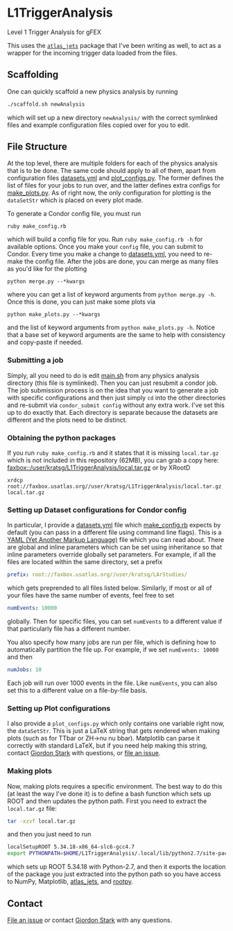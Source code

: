 L1TriggerAnalysis
=================

Level 1 Trigger Analysis for gFEX


This uses the [`atlas_jets`](https://github.com/kratsg/atlas_jets) package that I've been writing as well, to act as a wrapper for the incoming trigger data loaded from the files.

## Scaffolding
One can quickly scaffold a new physics analysis by running
```bash
./scaffold.sh newAnalysis
```
which will set up a new directory `newAnalysis/` with the correct symlinked files and example configuration files copied over for you to edit.

## File Structure
At the top level, there are multiple folders for each of the physics analysis that is to be done. The same code should apply to all of them, apart from configuration files [datasets.yml](base/datasets.yml) and [plot_configs.py](base/plot_configs.py). The former defines the list of files for your jobs to run over, and the latter defines extra configs for [make_plots.py](base/make_plots.py). As of right now, the only configuration for plotting is the `dataSetStr` which is placed on every plot made.

To generate a Condor config file, you must run
```
ruby make_config.rb
```
which will build a config file for you. Run `ruby make_config.rb -h` for available options. Once you make your `config` file, you can submit to Condor. Every time you make a change to [datasets.yml](base/datasets.yml), you need to re-make the config file. After the jobs are done, you can merge as many files as you'd like for the plotting
```
python merge.py --*kwargs
```
where you can get a list of keyword arguments from `python merge.py -h`. Once this is done, you can just make some plots via
```
python make_plots.py --*kwargs
```
and the list of keyword arguments from `python make_plots.py -h`. Notice that a base set of keyword arguments are the same to help with consistency and copy-paste if needed.

### Submitting a job
Simply, all you need to do is edit [main.sh](base/main.sh) from any physics analysis directory (this file is symlinked). Then you can just resubmit a condor job. The job submission process is on the idea that you want to generate a job with specific configurations and then just simply `cd` into the other directories and re-submit via `condor_submit config` without any extra work. I've set this up to do exactly that. Each directory is separate because the datasets are different and the plots need to be distinct.

### Obtaining the python packages
If you run `ruby make_config.rb` and it states that it is missing `local.tar.gz` which is not included in this repository (62MB), you can grab a copy here: [faxbox::/user/kratsg/L1TriggerAnalysis/local.tar.gz](http://faxbox.usatlas.org/user/kratsg/L1TriggerAnalysis/local.tar.gz) or by XRootD
```
xrdcp root://faxbox.usatlas.org//user/kratsg/L1TriggerAnalysis/local.tar.gz local.tar.gz
```

### Setting up Dataset configurations for Condor config
In particular, I provide a [datasets.yml](base/datasets.yml) file which [make_config.rb](base/make_config.rb) expects by default (you can pass in a different file using command line flags). This is a [YAML (Yet Another Markup Language)](http://www.yaml.org/YAML_for_ruby.html) file which you can read about. There are global and inline parameters which can be set using inheritance so that inline parameters override globally set parameters. For example, if all the files are located within the same directory, set a prefix
```yaml
prefix: root://faxbox.usatlas.org//user/kratsg/LArStudies/
```
which gets preprended to all files listed below. Similarly, if most or all of your files have the same number of events, feel free to set
```yaml
numEvents: 10000
```
globally. Then for specific files, you can set `numEvents` to a different value if that particularly file has a different number.

You also specify how many jobs are run per file, which is defining how to automatically partition the file up. For example, if we set `numEvents: 10000` and then
```yaml
numJobs: 10
```
Each job will run over 1000 events in the file. Like `numEvents`, you can also set this to a different value on a file-by-file basis.

### Setting up Plot configurations
I also provide a `plot_configs.py` which only contains one variable right now, the `dataSetStr`. This is just a LaTeX string that gets rendered when making plots (such as for TTbar or ZH->nu nu bbar). Matplotlib can parse it correctly with standard LaTeX, but if you need help making this string, contact [Giordon Stark](https://github.com/kratsg) with questions, or [file an issue](https://github.com/kratsg/L1TriggerAnalysis/issues/new).

### Making plots
Now, making plots requires a specific environment. The best way to do this (at least the way I've done it) is to define a bash function which sets up ROOT and then updates the python path. First you need to extract the `local.tar.gz` file:
```bash
tar -xzvf local.tar.gz
```
and then you just need to run
```bash
localSetupROOT 5.34.18-x86_64-slc6-gcc4.7
export PYTHONPATH=$HOME/L1TriggerAnalysis/.local/lib/python2.7/site-packages:$PYTHONPATH
```
which sets up ROOT 5.34.18 with Python-2.7, and then it exports the location of the package you just extracted into the python path so you have access to NumPy, Matplotlib, [atlas_jets](https://github.com/kratsg/atlas_jets), and [rootpy](https://github.com/rootpy/rootpy).

## Contact
[File an issue](https://github.com/kratsg/L1TriggerAnalysis/issues/new) or contact [Giordon Stark](https://github.com/kratsg) with any questions.
